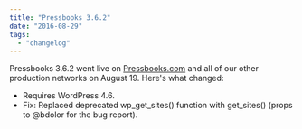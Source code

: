 ```yaml
---
title: "Pressbooks 3.6.2"
date: "2016-08-29"
tags: 
  - "changelog"
---
```


Pressbooks 3.6.2 went live on [Pressbooks.com](https://pressbooks.com/) and all of our other production networks on August 19. Here's what changed:

- Requires WordPress 4.6.
- Fix: Replaced deprecated wp\_get\_sites() function with get\_sites() (props to @bdolor for the bug report).
